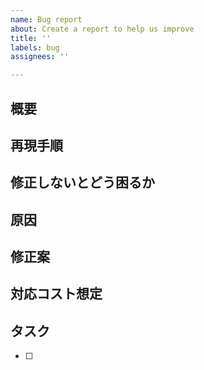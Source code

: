 ```yaml
---
name: Bug report
about: Create a report to help us improve
title: ''
labels: bug
assignees: ''

---
```


## 概要
<!-- どのような不具合か WHAT -->

## 再現手順
<!-- どうすれば不具合を確認できるのか WHAT -->

## 修正しないとどう困るか
<!-- なぜ修正しないといけないのか WHY -->

## 原因
<!-- 想定される原因など WHERE -->

## 修正案
<!-- どのように修正するのか HOW -->

## 対応コスト想定

## タスク
- [ ]
